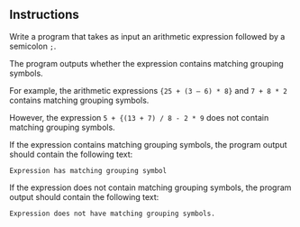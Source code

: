 ## Instructions
Write a program that takes as input an arithmetic expression followed by a semicolon `;`.

The program outputs whether the expression contains matching grouping symbols. 

For example, the arithmetic expressions `{25 + (3 – 6) * 8}` and `7 + 8 * 2` contains matching grouping symbols. 

However, the expression `5 + {(13 + 7) / 8 - 2 * 9` does not contain matching grouping symbols.

If the expression contains matching grouping symbols, the program output should contain the following text:
```
Expression has matching grouping symbol
```
If the expression does not contain matching grouping symbols, the program output should contain the following text:
```
Expression does not have matching grouping symbols.
```


